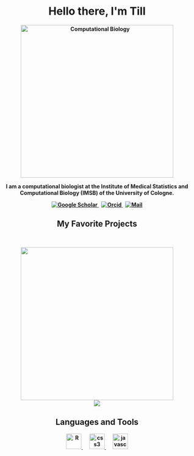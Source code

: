 <p>
  <h1 align="center"><b>Hello there, I'm Till</h1>
</p>
<p align="center">
  <a href="https://github.com/IMSBCompBio">
    <img alt="Computational Biology"
    src="https://user-images.githubusercontent.com/33025859/177106765-f5a1cbba-1b60-450a-ab1f-d6dba05dd186.png"
    width=400">
  </a>
</p>

<p align="center">
I am a computational biologist at the Institute of Medical Statistics and Computational Biology (IMSB) of the University of Cologne.
</p>

<p align="center">
  <a href="https://scholar.google.com/citations?hl=en&user=rxsQq2QAAAAJ">
    <img src="https://img.shields.io/badge/google scholar-4285F4?style=for-the-badge&logo=googlescholar&logoColor=white" alt="Google Scholar"/>
  </a>&nbsp;
  <a href="https://orcid.org/0000-0002-6744-1463">
    <img src="https://img.shields.io/badge/orcid-A6CE39?style=for-the-badge&logo=orcid&logoColor=white" alt="Orcid"/>
  </a>&nbsp;
  <a href="mailto:till.baar@uni-koeln.de">
    <img src="https://img.shields.io/badge/mail-EA4335?style=for-the-badge&logo=gmail&logoColor=white" alt="Mail"/>
  </a>
</p>

<h2 align="center">My Favorite Projects</h2>
<br/>
<p align="center">
  <a href="https://github.com/tillbaar/PhD-Thesis">
    <img width="400" src="https://user-images.githubusercontent.com/33025859/177127076-67c40e61-cff2-4236-bd54-912957240e37.jpg"/><br/>
  </a>
  <a href="https://github.com/tillbaar/PhD-Thesis">
    <img align="" src="https://github-readme-stats.vercel.app/api/pin/?username=tillbaar&repo=PhD-Thesis&theme=tokyonight" />
  </a>
</p>

<!--
<p align="center">
  <img width="400" src="https://github.com/YuriDevAT/sos-animals/blob/main/public/thumbnail-sos.png" />
  <img width="400" src="https://github.com/the-collab-lab/tcl-19-smart-shopping-list/blob/main/public/Thumbnail.png" />
 <a href="https://github.com/YuriDevAT/sos-animals">
  <img align="" src="https://github-readme-stats.vercel.app/api/pin/?username=tillbaar&repo=PhD-Thesis&theme=tokyonight" />
</a>
</p>
-->

<h2 align="center"> Languages and Tools</h2>
<p align="center">
  <a href="https://www.r-project.org/" target="_blank">
    <img src="https://cdn.jsdelivr.net/gh/devicons/devicon/icons/rstudio/rstudio-original.svg" alt="R" width="40" height="40"/>
  </a>&emsp;
  <a href="https://www.python.org/" target="_blank">
    <img src="https://cdn.jsdelivr.net/gh/devicons/devicon/icons/python/python-original.svg" alt="css3" width="40" height="40"/>
  </a>&emsp;
  <a href="https://julialang.org/" target="_blank">
    <img src="https://cdn.jsdelivr.net/gh/devicons/devicon/icons/julia/julia-original.svg" alt="javascript" width="40" height="40"/>
  </a>
</p>
